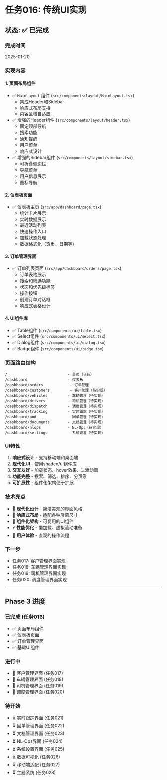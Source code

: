 # 任务016: 传统UI实现

## 状态: ✅ 已完成

### 完成时间
2025-01-20

### 实现内容

#### 1. 页面布局组件
- ✅ `MainLayout` 组件 (`src/components/layout/MainLayout.tsx`)
  - 集成Header和Sidebar
  - 响应式布局支持
  - 内容区域自适应
- ✅ 增强的Header组件 (`src/components/layout/header.tsx`)
  - 固定顶部导航
  - 搜索功能
  - 通知提醒
  - 用户菜单
  - 响应式设计
- ✅ 增强的Sidebar组件 (`src/components/layout/sidebar.tsx`)
  - 可折叠侧边栏
  - 导航菜单
  - 用户信息展示
  - 图标导航

#### 2. 仪表板页面
- ✅ 仪表板主页 (`src/app/dashboard/page.tsx`)
  - 统计卡片展示
  - 实时数据展示
  - 最近活动列表
  - 快速操作入口
  - 加载状态处理
  - 数据格式化（货币、日期等）

#### 3. 订单管理界面
- ✅ 订单列表页面 (`src/app/dashboard/orders/page.tsx`)
  - 订单表格展示
  - 搜索和筛选功能
  - 状态和优先级标签
  - 操作按钮
  - 创建订单对话框
  - 响应式表格设计

#### 4. UI组件库
- ✅ Table组件 (`src/components/ui/table.tsx`)
- ✅ Select组件 (`src/components/ui/select.tsx`)
- ✅ Dialog组件 (`src/components/ui/dialog.tsx`)
- ✅ Badge组件 (`src/components/ui/badge.tsx`)

### 页面路由结构
```
/                           - 首页（已有）
/dashboard                  - 仪表板
/dashboard/orders            - 订单管理
/dashboard/customers         - 客户管理（待实现）
/dashboard/vehicles         - 车辆管理（待实现）
/dashboard/drivers          - 司机管理（待实现）
/dashboard/dispatch         - 调度管理（待实现）
/dashboard/tracking         - 实时跟踪（待实现）
/dashboard/pod              - 回单管理（待实现）
/dashboard/documents        - 文档管理（待实现）
/dashboard/nlops            - NL-Ops（待实现）
/dashboard/settings         - 系统设置（待实现）
```

### UI特性
1. **响应式设计** - 支持移动端和桌面端
2. **现代化UI** - 使用shadcn/ui组件库
3. **交互友好** - 加载状态、hover效果、过渡动画
4. **功能完整** - 搜索、筛选、排序、分页等
5. **可扩展性** - 组件化架构便于扩展

### 技术亮点
- 🎨 **现代化设计** - 简洁美观的界面风格
- 📱 **响应式布局** - 适配各种屏幕尺寸
- 🔧 **组件化架构** - 可复用的UI组件
- ⚡ **性能优化** - 懒加载、虚拟滚动准备
- 🎯 **用户体验** - 直观的操作流程

### 下一步
- 任务017: 客户管理界面实现
- 任务018: 车辆管理界面实现
- 任务019: 司机管理界面实现
- 任务020: 调度管理界面实现

---

## Phase 3 进度

### 已完成 (任务016)
- ✅ 页面布局组件
- ✅ 仪表板页面
- ✅ 订单管理界面
- ✅ 基础UI组件

### 进行中
- 🔄 客户管理界面 (任务017)
- 🔄 车辆管理界面 (任务018)
- 🔄 司机管理界面 (任务019)
- 🔄 调度管理界面 (任务020)

### 待开始
- ⏳ 实时跟踪界面 (任务021)
- ⏳ 回单管理界面 (任务022)
- ⏳ 文档管理界面 (任务023)
- ⏳ NL-Ops界面 (任务024)
- ⏳ 系统设置界面 (任务025)
- ⏳ 数据可视化 (任务026)
- ⏳ 移动端适配 (任务027)
- ⏳ 主题系统 (任务028)
